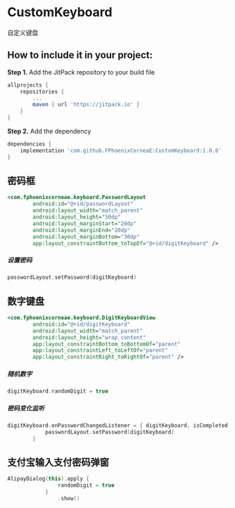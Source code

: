 # CustomKeyboard
自定义键盘


How to include it in your project:
--------------
**Step 1.** Add the JitPack repository to your build file
```groovy
allprojects {
	repositories {
		...
		maven { url 'https://jitpack.io' }
	}
}
```

**Step 2.** Add the dependency
```groovy
dependencies {
	implementation 'com.github.FPhoenixCorneaE:CustomKeyboard:1.0.0'
}
```

密码框
-----------------------------

```xml
<com.fphoenixcorneae.keyboard.PasswordLayout
        android:id="@+id/passwordLayout"
        android:layout_width="match_parent"
        android:layout_height="50dp"
        android:layout_marginStart="20dp"
        android:layout_marginEnd="20dp"
        android:layout_marginBottom="30dp"
        app:layout_constraintBottom_toTopOf="@+id/digitKeyboard" />
```

##### 设置密码
```kotlin
passwordLayout.setPassword(digitKeyboard)
```

数字键盘
--------------------------
```xml
<com.fphoenixcorneae.keyboard.DigitKeyboardView
        android:id="@+id/digitKeyboard"
        android:layout_width="match_parent"
        android:layout_height="wrap_content"
        app:layout_constraintBottom_toBottomOf="parent"
        app:layout_constraintLeft_toLeftOf="parent"
        app:layout_constraintRight_toRightOf="parent" />
```

##### 随机数字
```kotlin
digitKeyboard.randomDigit = true
```

##### 密码变化监听
```kotlin
digitKeyboard.onPasswordChangedListener = { digitKeyboard, isCompleted ->
            passwordLayout.setPassword(digitKeyboard)
        }
```


支付宝输入支付密码弹窗
----------------------------------
```kotlin
AlipayDialog(this).apply {
                randomDigit = true
            }
                .show()
```


